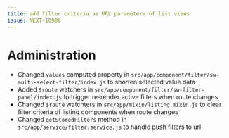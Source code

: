 ```yaml
---
title: add filter criteria as URL parameters of list views
issue: NEXT-10908
---
```

# Administration
*  Changed `values` computed property in `src/app/component/filter/sw-multi-select-filter/index.js` to shorten selected value data
*  Added `$route` watchers in `src/app/component/filter/sw-filter-panel/index.js` to trigger re-render active filters when route changes
*  Changed `$route` watchters in `src/app/mixin/listing.mixin.js` to clear filter criteria of listing components when route changes
*  Changed `getStoredFilters` method in `src/app/service/filter.service.js` to handle push filters to url
